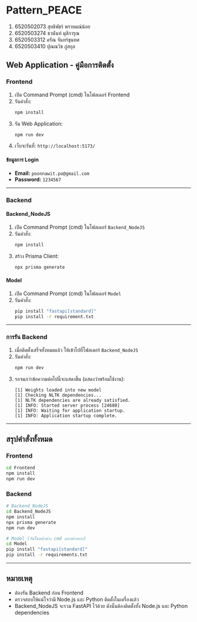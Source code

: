 # Pattern_PEACE

1) 6520502073 สุทธิพัชร์ พราหมณ์น้อย 
2) 6520503274 ชวนันท์ มุสิการุณ 
3) 6520503312 ดรัณ จันทร์ขุนทศ 
4) 6520503410 ปุณณวิช ภู่สกุล

## Web Application - คู่มือการติดตั้ง

### Frontend

1. เปิด Command Prompt (cmd) ในโฟลเดอร์ Frontend
2. รันคำสั่ง:
   ```bash
   npm install
   ```
3. รัน Web Application:
   ```bash
   npm run dev
   ```
4. เว็บจะรันที่: `http://localhost:5173/`

#### ข้อมูลการ Login
- **Email:** `poonnawit.po@gmail.com`
- **Password:** `1234567`

---

### Backend

#### Backend_NodeJS

1. เปิด Command Prompt (cmd) ในโฟลเดอร์ `Backend_NodeJS`
2. รันคำสั่ง:
   ```bash
   npm install
   ```
3. สร้าง Prisma Client:
   ```bash
   npx prisma generate
   ```

#### Model

1. เปิด Command Prompt (cmd) ในโฟลเดอร์ `Model`
2. รันคำสั่ง:
   ```bash
   pip install "fastapi[standard]"
   pip install -r requirement.txt
   ```

---

### การรัน Backend

1. เมื่อติดตั้งเสร็จทั้งหมดแล้ว ให้เข้าไปที่โฟลเดอร์ `Backend_NodeJS`
2. รันคำสั่ง:
   ```bash
   npm run dev
   ```
3. รอจนกว่าข้อความต่อไปนี้จะแสดงขึ้น (แสดงว่าพร้อมใช้งาน):
   ```
   [1] Weights loaded into new model 
   [1] Checking NLTK dependencies... 
   [1] NLTK dependencies are already satisfied. 
   [1] INFO: Started server process [24680] 
   [1] INFO: Waiting for application startup. 
   [1] INFO: Application startup complete.
   ```

---

## สรุปคำสั่งทั้งหมด

### Frontend
```bash
cd Frontend
npm install
npm run dev
```

### Backend
```bash
# Backend_NodeJS
cd Backend_NodeJS
npm install
npx prisma generate
npm run dev

# Model (รันในหน้าต่าง cmd แยกต่างหาก)
cd Model
pip install "fastapi[standard]"
pip install -r requirements.txt
```

---

## หมายเหตุ

- ต้องรัน Backend ก่อน Frontend
- ตรวจสอบให้แน่ใจว่ามี Node.js และ Python ติดตั้งในเครื่องแล้ว
- Backend_NodeJS จะรวม FastAPI ไว้ด้วย ดังนั้นต้องติดตั้งทั้ง Node.js และ Python dependencies
